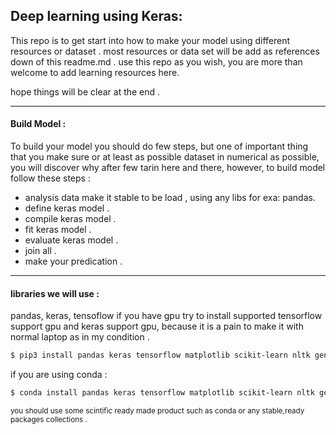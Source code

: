 ## Deep learning using Keras:

This repo is to get start into how to make your model using different resources or dataset .
most resources or data set will be add as references down of this readme.md .
use this repo as you wish, you are more than welcome to add learning resources here.

hope things will be clear at the end .


--- 

#### Build Model :
To build your model you should do few steps, but one of important thing that you make sure or at least as possible dataset in numerical as possible, you will discover why after few tarin here and there, however, to build model follow these steps :
* analysis data make it stable to be load , using any libs for exa: pandas.
* define keras model .
* compile keras model .
* fit keras model .
* evaluate keras model .
* join all .
* make your predication .



---

#### libraries we will use :
pandas, keras, tensoflow if you have gpu try to install supported tensorflow support gpu and keras support gpu,
because it is a pain to make it with normal laptop as in my condition .
```bash
$ pip3 install pandas keras tensorflow matplotlib scikit-learn nltk gensim
```
if you are using conda :

```bash
$ conda install pandas keras tensorflow matplotlib scikit-learn nltk gensim
```



<small> you should use some scintific ready made product such as conda or any stable,ready packages collections .</small>

